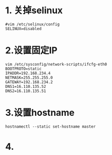 # 1. 关掉selinux

```
#vim /etc/selinux/config
SELINUX=disabled
```

# 2.设置固定IP

```
vim /etc/sysconfig/network-scripts/ifcfg-eth0
BOOTPROTO=static
IPADDR=192.168.234.4
NETMASK=255.255.255.0
GATEWAY=192.168.234.2
DNS1=16.110.135.52
DNS2=16.110.135.51
```

# 3.设置hostname

```
hostnamectl --static set-hostname master
```

# 4.



